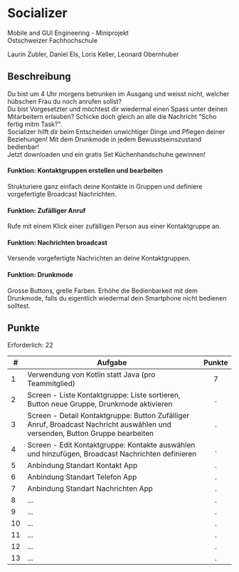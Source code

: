 # Socializer 
Mobile and GUI Engineering - Miniprojekt  
Ostschweizer Fachhochschule  
  
Laurin Zubler,
Daniel Els,
Loris Keller,
Leonard Obernhuber

## Beschreibung
Du bist um 4 Uhr morgens betrunken im Ausgang und weisst nicht, welcher hübschen Frau du noch anrufen sollst?   
Du bist Vorgesetzter und möchtest dir wiedermal einen Spass unter deinen Mitarbeitern erlauben? Schicke doch gleich an alle die Nachricht "Scho fertig mitm Task?".  
Socializer hilft dir beim Entscheiden unwichtiger Dinge und Pflegen deiner Beziehungen! Mit dem Drunkmode in jedem Bewusstseinszustand bedienbar!  
Jetzt downloaden und ein gratis Set Küchenhandschuhe gewinnen!
#### Funktion: Kontaktgruppen erstellen und bearbeiten
Strukturiere ganz einfach deine Kontakte in Gruppen und definiere vorgefertigte Broadcast Nachrichten.
#### Funktion: Zufälliger Anruf
Rufe mit einem Klick einer zufälligen Person aus einer Kontaktgruppe an.
#### Funktion: Nachrichten broadcast
Versende vorgefertigte Nachrichten an deine Kontaktgruppen.
#### Funktion: Drunkmode
Grosse Buttons, grelle Farben. Erhöhe die Bedienbarkeit mit dem Drunkmode, falls du eigentlich wiedermal dein Smartphone nicht bedienen solltest.

## Punkte
Erforderlich: 22

| **#** 	| **Aufgabe**                                                                                                                   	| **Punkte** 	|
|-------	|-------------------------------------------------------------------------------------------------------------------------------	|:----------:	|
| 1     	| Verwendung von Kotlin statt Java (pro Teammitglied)                                                                           	|      7     	|
| 2     	| Screen - Liste Kontaktgruppe: Liste sortieren, Button neue Gruppe, Drunkmode aktivieren                                       	|      .     	|
| 3     	| Screen - Detail Kontaktgruppe: Button Zufälliger Anruf, Broadcast Nachricht auswählen und versenden, Button Gruppe bearbeiten 	|      .     	|
| 4     	| Screen - Edit Kontaktgruppe: Kontakte auswählen und hinzufügen, Broadcast Nachrichten definieren                              	|      .     	|
| 5     	| Anbindung Standart Kontakt App                                                                                                	|      .     	|
| 6     	| Anbindung Standart Telefon App                                                                                                	|      .     	|
| 7     	| Anbindung Standart Nachrichten App                                                                                            	|      .     	|
| 8     	| ...                                                                                                                           	|      .     	|
| 9     	| ...                                                                                                                           	|      .     	|
| 10    	| ...                                                                                                                           	|      .     	|
| 11    	| ...                                                                                                                           	|      .     	|
| 12    	| ...                                                                                                                           	|      .     	|
| 13    	| ...                                                                                                                           	|      .     	|
